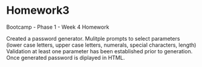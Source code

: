 # Homework3
Bootcamp - Phase 1 - Week 4 Homework

Created a password generator. 
  Mulitple prompts to select parameters (lower case letters, upper case letters, numerals, special characters, length)
  Validation at least one parameter has been established prior to generation.
  Once generated password is diplayed in HTML.
  
  
